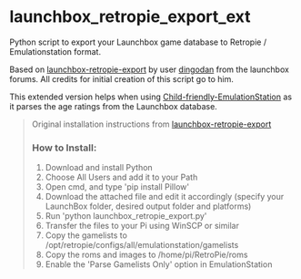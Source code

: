 # launchbox_retropie_export_ext

Python script to export your Launchbox game database to Retropie / Emulationstation format.

Based on [launchbox-retropie-export](https://forums.launchbox-app.com/files/file/860-launchbox-retropie-export/) by user [dingodan](https://forums.launchbox-app.com/profile/76087-dingodan/) from the launchbox forums. All credits for initial creation of this script go to him.

This extended version helps when using [Child-friendly-EmulationStation](https://github.com/RetroPie/RetroPie-Setup/wiki/Child-friendly-EmulationStation) as it parses the age ratings from the Launchbox database.

> Original installation instructions from [launchbox-retropie-export](https://forums.launchbox-app.com/files/file/860-launchbox-retropie-export/)
>### How to Install:
>1. Download and install Python
>2. Choose All Users and add it to your Path
>3. Open cmd, and type 'pip install Pillow'
>4. Download the attached file and edit it accordingly (specify your LaunchBox folder, desired output folder and platforms)
>5. Run 'python launchbox_retropie_export.py'
>6. Transfer the files to your Pi using WinSCP or similar
>7. Copy the gamelists to /opt/retropie/configs/all/emulationstation/gamelists
>8. Copy the roms and images to /home/pi/RetroPie/roms
>9. Enable the 'Parse Gamelists Only' option in EmulationStation
